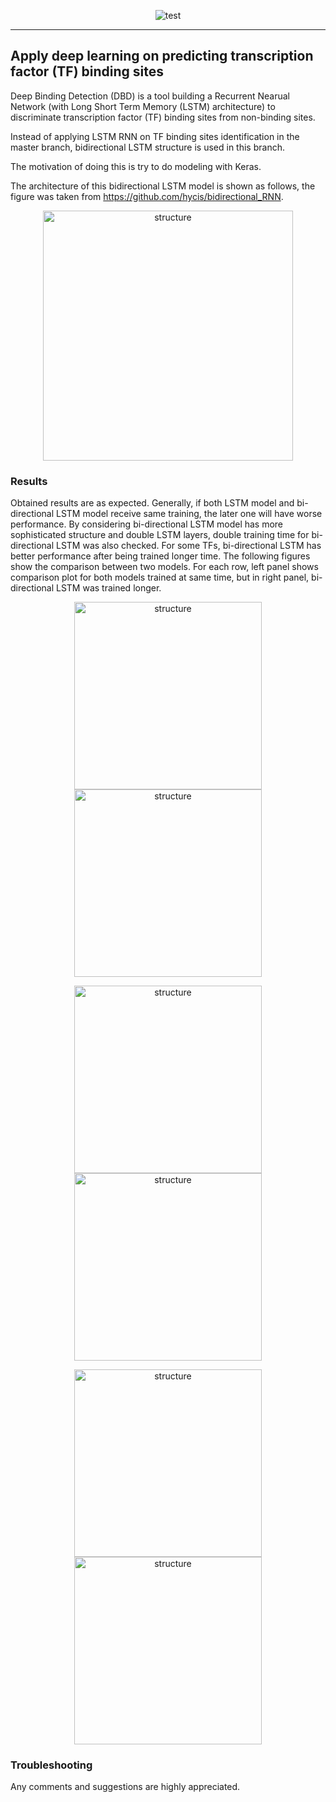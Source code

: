 <p align="center">
  <img src ="https://github.com/yangyangjuanjuan/DeepBindingDetection/blob/master/plots/DeepBindingDetection.png" alt="test"/>
</p>

  
------

Apply deep learning on predicting transcription factor (TF) binding sites
------

Deep Binding Detection (DBD) is a tool building a Recurrent Nearual Network (with Long Short Term Memory (LSTM) architecture) to discriminate transcription factor (TF) binding sites from non-binding sites. 

Instead of applying LSTM RNN on TF binding sites identification in the master branch, bidirectional LSTM structure is used in this branch.

The motivation of doing this is try to do modeling with Keras.

The architecture of this bidirectional LSTM model is shown as follows, the figure was taken from https://github.com/hycis/bidirectional_RNN.

<p align="center">
  <img src ="https://github.com/yangyangjuanjuan/DeepBindingDetection/blob/bidirectional/plots/bidirectional_lstm.png" alt="structure" width="400"/>
</p>

### Results
Obtained results are as expected. Generally, if both LSTM model and bi-directional LSTM model receive same training, the later one will have worse performance. By considering bi-directional LSTM model has more sophisticated structure and double LSTM layers, double training time for bi-directional LSTM was also checked. For some TFs, bi-directional LSTM has better performance after being trained longer time. The following figures show the comparison between two models. For each row, left panel shows comparison plot for both models trained at same time, but in right panel, bi-directional LSTM was trained longer. 

<p align="center">
  <img src ="https://github.com/yangyangjuanjuan/DeepBindingDetection/blob/bidirectional/plots/FOS_1.png" alt="structure" width="300"/>
  <img src ="https://github.com/yangyangjuanjuan/DeepBindingDetection/blob/bidirectional/plots/FOS_2.png" alt="structure" width="300"/>
</p>

<p align="center">
  <img src ="https://github.com/yangyangjuanjuan/DeepBindingDetection/blob/bidirectional/plots/RFX5_1.png" alt="structure" width="300"/>
  <img src ="https://github.com/yangyangjuanjuan/DeepBindingDetection/blob/bidirectional/plots/RFX5_2.png" alt="structure" width="300"/>
</p>

<p align="center">
  <img src ="https://github.com/yangyangjuanjuan/DeepBindingDetection/blob/bidirectional/plots/STAT1_1.png" alt="structure" width="300"/>
  <img src ="https://github.com/yangyangjuanjuan/DeepBindingDetection/blob/bidirectional/plots/STAT1_2.png" alt="structure" width="300"/>
</p>

### Troubleshooting
Any comments and suggestions are highly appreciated.
